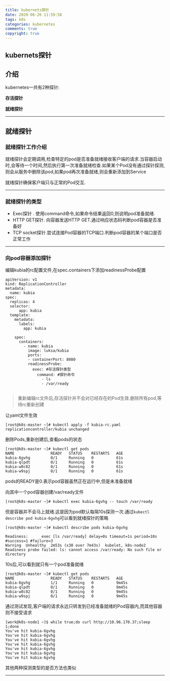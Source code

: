 ```yaml
---
title: kubernets探针
date: 2020-06-26 11:59:58
tags: k8s
categories: kubernetes
comments: true
copyright: true
---
```




## kubernets探针

## 介绍

kubernetes一共有2种探针:

**存活探针**

**就绪探针**

---

## 就绪探针

### 就绪探针工作介绍

就绪探针会定期调用,检查特定的pod是否准备就绪接收客户端的请求.当容器启动时,会等待一个时间,然后执行第一次准备就绪检查.如果某个Pod没有通过探针探测,则会从服务中删除该pod,如果pod再次准备就绪,则会重新添加到Service

就绪探针确保客户端只与正常的Pod交互.

---

### 就绪探针的类型

* Exec探针 . 使用command命令,如果命令结果返回0,则说明pod准备就绪.
* HTTP GET探针. 向容器发送HTTP GET.通过响应状态码判断pod容器是否准备好
* TCP socket探针.尝试连接Pod容器的TCP端口.判断pod容器的某个端口是否正常工作

---

<!--more-->

### 向pod容器添加探针

编辑kubia的rc配置文件,在spec.containers下添加readinessProbe配置

```
apiVersion: v1
kind: ReplicationController
metadata:
  name: kubia
spec:
  replicas: 4
  selector:
      app: kubia
  template:
    metadata:
      labels:
        app: kubia

    spec:
      containers:
        - name: kubia
          image: luksa/kubia
          ports:
          - containerPort: 8080
          readinessProbe:
            exec: #存活探针类型
              command: #探针命令
                - ls
                - /var/ready
                
```
> 重新编辑rc文件后,存活探针并不会对已经存在的Pod生效.删除所有pod,等待rc重新创建

让yaml文件生效

```
[root@k8s-master ~]# kubectl apply -f kubia-rc.yaml
replicationcontroller/kubia unchanged
```
删除Pods,重新创建后,查看pods的状态

```
[root@k8s-master ~]# kubectl get pods
NAME                READY   STATUS    RESTARTS   AGE
kubia-6gvhg         0/1     Running   0          61s
kubia-qlpdt         0/1     Running   0          61s
kubia-w8c82         0/1     Running   0          61s
kubia-w9spj         0/1     Running   0          61s

```
pods的READY是0.表示pod容器虽然正在运行中,但是未准备就绪

向其中一个pod容器创建/var/ready文件

```
[root@k8s-master ~]# kubectl exec kubia-6gvhg -- touch /var/ready
```

但是容器并不会马上就绪.这是因为pod默认每隔10s探测一次.通过`kubectl describe pod kubia-6gvhg`可以看到就绪探针的策略

```
[root@k8s-master ~]# kubectl describe pods kubia-6gvhg

Readiness:      exec [ls /var/ready] delay=0s timeout=1s period=10s #success=1 #failure=3
Warning  Unhealthy  2m53s (x30 over 7m43s)  kubelet, k8s-node2  Readiness probe failed: ls: cannot access /var/ready: No such file or directory
```

10s后,可以看到就只有一个pod准备就绪

```
[root@k8s-master ~]# kubectl get pods
NAME                READY   STATUS    RESTARTS   AGE
kubia-6gvhg         1/1     Running   0          9m45s
kubia-qlpdt         0/1     Running   0          9m45s
kubia-w8c82         0/1     Running   0          9m45s
kubia-w9spj         0/1     Running   0          9m45s
```
通过测试发现,客户端的请求永远只转发到已经准备就绪的Pod容器内,而其他容器则不接受请求

```
[work@k8s-node1 ~]$ while true;do curl http://10.96.170.37;sleep 1;done
You've hit kubia-6gvhg
You've hit kubia-6gvhg
You've hit kubia-6gvhg
You've hit kubia-6gvhg
You've hit kubia-6gvhg
You've hit kubia-6gvhg
You've hit kubia-6gvhg
```

其他两种探测类型的是否方法也类似

---



